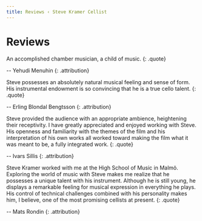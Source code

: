 ```yaml
---
title: Reviews ‹ Steve Kramer Cellist
---
```

# Reviews

An accomplished chamber musician, a child of music.
{: .quote}

-- Yehudi Menuhin
{: .attribution}

Steve possesses an absolutely natural musical feeling and sense of form. His instrumental endowment is so convincing that he is a true cello talent.
{: .quote}

-- Erling Blondal Bengtsson
{: .attribution}

Steve provided the audience with an appropriate ambience, heightening their receptivity. I have greatly appreciated and enjoyed working with Steve. His openness and familiarity with the themes of the film and his interpretation of his own works all worked toward making the film what it was meant to be, a fully integrated work.
{: .quote}

-- Ivars Sillis
{: .attribution}

Steve Kramer worked with me at the High School of Music in Malmö. Exploring the world of music with Steve makes me realize that he possesses a unique talent with his instrument. Although he is still young, he displays a remarkable feeling for musical expression in everything he plays. His control of technical challenges combined with his personality makes him, I believe, one of the most promising cellists at present.
{: .quote}

-- Mats Rondin
{: .attribution}
